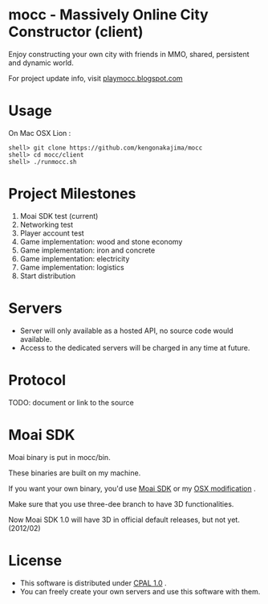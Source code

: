mocc - Massively Online City Constructor (client)
====
Enjoy constructing your own city with friends 
in MMO, shared, persistent and dynamic world.

For project update info, visit <a href="http://playmocc.blogspot.com/">playmocc.blogspot.com</a>


Usage
====
On Mac OSX Lion : 

    shell> git clone https://github.com/kengonakajima/mocc
    shell> cd mocc/client
    shell> ./runmocc.sh
 

Project Milestones
====
 1. Moai SDK test  (current)
 2. Networking test
 3. Player account test
 4. Game implementation: wood and stone economy
 5. Game implementation: iron and concrete 
 6. Game implementation: electricity 
 7. Game implementation: logistics 
 8. Start distribution 




Servers
====
 - Server will only available as a hosted API, no source code would available.
 - Access to the dedicated servers will be charged in any time at future.

Protocol
====
TODO: document or link to the source


Moai SDK
====
Moai binary is put in mocc/bin. 

These binaries are built on my machine.

If you want your own binary, you'd use [Moai SDK](https://github.com/moai/moai-dev)
or my [OSX modification](https://github.com/kengonakajima/moai-dev) .

Make sure that you use three-dee branch to have 3D functionalities.

Now Moai SDK 1.0 will have 3D in official default releases, but not yet.(2012/02)
 

License
====
 - This software is distributed under [CPAL 1.0](http://opensource.org/licenses/cpal_1.0) .
 - You can freely create your own servers and use this software with them.


